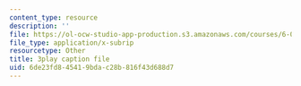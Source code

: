 ```yaml
---
content_type: resource
description: ''
file: https://ol-ocw-studio-app-production.s3.amazonaws.com/courses/6-00sc-introduction-to-computer-science-and-programming-spring-2011/6de23fd845419bdac28b816f43d688d7_QnAUd-em3E.srt
file_type: application/x-subrip
resourcetype: Other
title: 3play caption file
uid: 6de23fd8-4541-9bda-c28b-816f43d688d7
---
```

